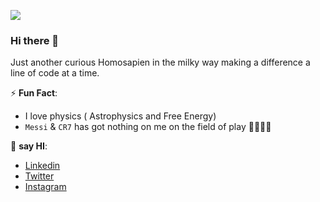![](https://komarev.com/ghpvc/?username=oluwasegun-aa&color=green)
### Hi there 👋  

Just another curious Homosapien in the milky way making a difference a line of code at a time.

⚡ **Fun Fact**: 
  - I love physics ( Astrophysics and Free Energy)
  - `Messi` & `CR7` has got nothing on me on the field of play ⛹🏼‍♀️😊

👯 **say HI**:
  - [Linkedin](https://www.linkedin.com/in/adepoju/)
  - [Twitter](https://twitter.com/Oluwasegun_AA)
  - [Instagram](https://www.instagram.com/oluwasegun_aa/)
